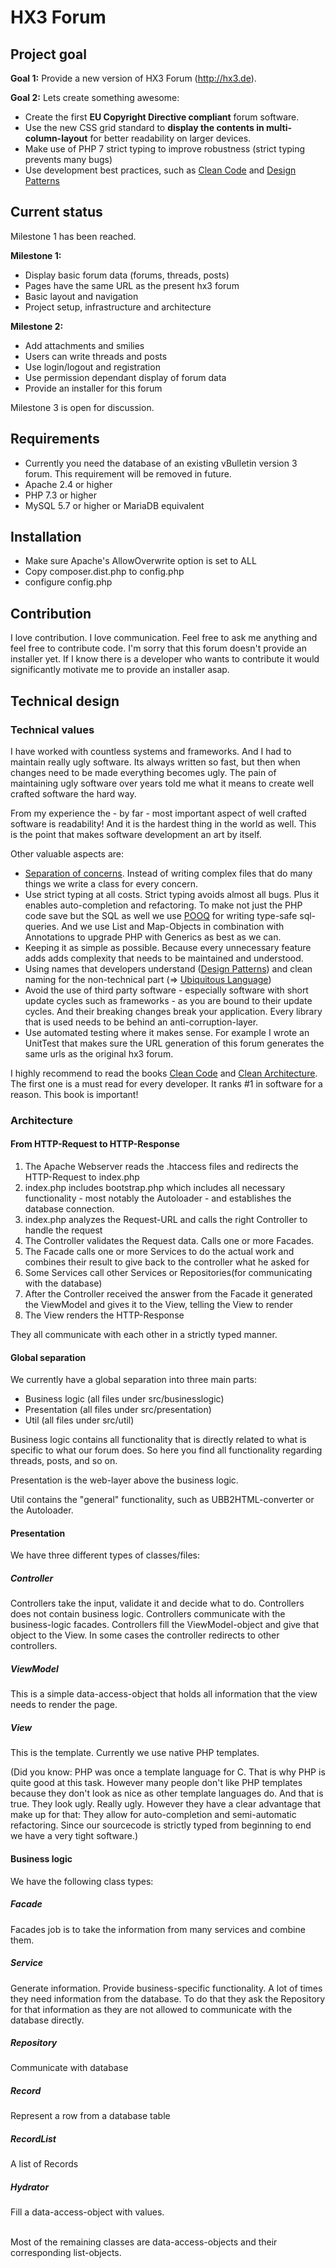 # HX3 Forum

## Project goal

**Goal 1:** Provide a new version of HX3 Forum (http://hx3.de).

**Goal 2:** Lets create something awesome:
- Create the first **EU Copyright Directive compliant** forum software. 
- Use the new CSS grid standard to **display the contents in multi-column-layout** for better readability on larger devices.
- Make use of PHP 7 strict typing to improve robustness (strict typing prevents many bugs)
- Use development best practices, such as [Clean Code](https://www.oreilly.com/library/view/clean-code/9780136083238/) and [Design Patterns](https://en.wikipedia.org/wiki/Software_design_pattern)

## Current status

Milestone 1 has been reached.

**Milestone 1:**
* Display basic forum data (forums, threads, posts)
* Pages have the same URL as the present hx3 forum
* Basic layout and navigation
* Project setup, infrastructure and architecture

**Milestone 2:**
* Add attachments and smilies
* Users can write threads and posts
* Use login/logout and registration
* Use permission dependant display of forum data
* Provide an installer for this forum

Milestone 3 is open for discussion.

## Requirements
* Currently you need the database of an existing vBulletin version 3 forum.
This requirement will be removed in future.
* Apache 2.4 or higher
* PHP 7.3 or higher
* MySQL 5.7 or higher or MariaDB equivalent

## Installation
* Make sure Apache's AllowOverwrite option is set to ALL
* Copy composer.dist.php to config.php
* configure config.php 

## Contribution

I love contribution. I love communication. Feel free to ask me anything and feel free to contribute code. I'm sorry that this forum doesn't provide an installer yet. If I know there is a developer who wants to contribute it would significantly motivate me to provide an installer asap.

## Technical design

### Technical values
I have worked with countless systems and frameworks. And I had to maintain really ugly software. Its always written so fast, but then when changes need to be made everything becomes ugly.
The pain of maintaining ugly software over years told me what it means to create well crafted software the hard way.

From my experience the - by far - most important aspect of well crafted software is readability! And it is the hardest thing in the world as well. This is the point that makes software development an art by itself.

Other valuable aspects are:
- [Separation of concerns](https://en.wikipedia.org/wiki/Separation_of_concerns). Instead of writing complex files that do many things we write a class for every concern.
- Use strict typing at all costs. Strict typing avoids almost all bugs. Plus it enables auto-completion and refactoring. To make not just the PHP code save but the SQL as well we use [POOQ](https://github.com/hwalde/pooq) for writing type-safe sql-queries. And we use List and Map-Objects in combination with Annotations to upgrade PHP with Generics as best as we can.
- Keeping it as simple as possible. Because every unnecessary feature adds adds complexity that needs to be maintained and understood.  
- Using names that developers understand ([Design Patterns](https://en.wikipedia.org/wiki/Software_design_pattern)) and clean naming for the non-technical part (=> [Ubiquitous Language](https://martinfowler.com/bliki/UbiquitousLanguage.html))
- Avoid the use of third party software - especially software with short update cycles such as frameworks - as you are bound to their update cycles. And their breaking changes break your application. Every library that is used needs to be behind an anti-corruption-layer.
- Use automated testing where it makes sense. For example I wrote an UnitTest that makes sure the URL generation of this
 forum generates the same urls as the original hx3 forum. 

I highly recommend to read the books [Clean Code](https://www.oreilly.com/library/view/clean-code/9780136083238/) and [Clean Architecture](https://www.oreilly.com/library/view/clean-architecture-a/9780134494272/). The first one is a must read for every developer. It ranks #1 in software for a reason. This book is important!

### Architecture

#### From HTTP-Request to HTTP-Response

1. The Apache Webserver reads the .htaccess files and redirects the HTTP-Request to index.php
2. index.php includes bootstrap.php which includes all necessary functionality - most notably the Autoloader - and establishes the database connection. 
3. index.php analyzes the Request-URL and calls the right Controller to handle the request
4. The Controller validates the Request data. Calls one or more Facades.
5. The Facade calls one or more Services to do the actual work and combines their result to give back to the controller what he asked for
6. Some Services call other Services or Repositories(for communicating with the database)
7. After the Controller received the answer from the Facade it generated the ViewModel and gives it to the View, telling the View to render
8. The View renders the HTTP-Response

They all communicate with each other in a strictly typed manner.

#### Global separation
We currently have a global separation into three main parts:
- Business logic (all files under src/businesslogic)
- Presentation (all files under src/presentation)
- Util (all files under src/util)

Business logic contains all functionality that is directly related to what is specific to what our forum does. So here you find all functionality regarding threads, posts, and so on.  

Presentation is the web-layer above the business logic. 

Util contains the "general" functionality, such as UBB2HTML-converter or the Autoloader.

#### Presentation
We have three different types of classes/files:

##### Controller
Controllers take the input, validate it and decide what to do.
Controllers does not contain business logic. Controllers communicate with the business-logic facades.
Controllers fill the ViewModel-object and give that object to the View.
In some cases the controller redirects to other controllers.

##### ViewModel
This is a simple data-access-object that holds all information that the view needs to render the page.

##### View
This is the template. Currently we use native PHP templates. 

(Did you know: PHP was once a template language for C. That is why PHP is quite good at this task.
However many people don't like PHP templates because they don't look as nice as other template languages do. And that is true. They look ugly. Really ugly.
However they have a clear advantage that make up for that: They allow for auto-completion and semi-automatic refactoring.
Since our sourcecode is strictly typed from beginning to end we have a very tight software.)

#### Business logic
We have the following class types:

##### Facade
Facades job is to take the information from many services and combine them.

##### Service
Generate information. Provide business-specific functionality.
A lot of times they need information from the database.
To do that they ask the Repository for that information as they are not allowed to communicate with the database directly.

##### Repository
Communicate with database

##### Record
Represent a row from a database table

##### RecordList
A list of Records

##### Hydrator
Fill a data-access-object with values. 

<br>
Most of the remaining classes are data-access-objects and their corresponding list-objects.


